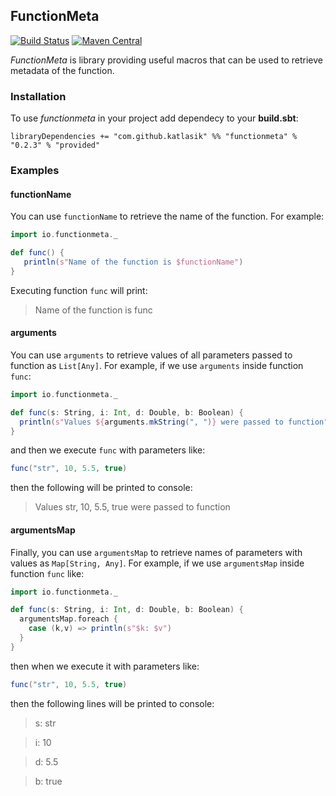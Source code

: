 ## FunctionMeta
[![Build Status](https://travis-ci.com/katlasik/functionmeta.svg?branch=master)](https://travis-ci.com/katlasik/functionmeta)
[![Maven Central](https://maven-badges.herokuapp.com/maven-central/com.github.katlasik/functionmeta_2.13/badge.svg)](https://maven-badges.herokuapp.com/maven-central/com.github.katlasik/functionmeta)

*FunctionMeta* is library providing useful macros that can be used
to retrieve metadata of the function.

### Installation

To use *functionmeta* in your project add dependecy to your **build.sbt**:

```
libraryDependencies += "com.github.katlasik" %% "functionmeta" % "0.2.3" % "provided"
```

### Examples

#### functionName

You can use `functionName` to retrieve the name of the function.
For example:

```scala
import io.functionmeta._

def func() {
   println(s"Name of the function is $functionName")
}
```

Executing function `func` will print:

> Name of the function is func

#### arguments

You can use `arguments` to retrieve values of all parameters passed to function as
`List[Any]`. For example, if we use `arguments` inside function `func`:

```scala
import io.functionmeta._

def func(s: String, i: Int, d: Double, b: Boolean) {
  println(s"Values ${arguments.mkString(", ")} were passed to function")
}
```

and then we execute `func` with parameters like:

```scala
func("str", 10, 5.5, true)
```

then the following will be printed to console:

> Values str, 10, 5.5, true were passed to function

#### argumentsMap

Finally, you can use `argumentsMap` to retrieve names of parameters with values as `Map[String, Any]`.
For example, if we use `argumentsMap` inside function `func` like:

```scala
import io.functionmeta._

def func(s: String, i: Int, d: Double, b: Boolean) {
  argumentsMap.foreach {
    case (k,v) => println(s"$k: $v")
  }
}
```

then when we execute it with parameters like:

```scala
func("str", 10, 5.5, true)
```

then the following lines will be printed to console:

> s: str

> i: 10

> d: 5.5

> b: true

